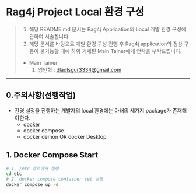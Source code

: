 # Rag4j Project Local 환경 구성

> 1. 해당 README.md 문서는 Rag4j Application의 Local 개발 환경 구성에 관하여 서술합니다.
> 2. 해당 문서를 바탕으로 개발 환경 구성 진행 후 Rag4j application의 정상 구동이 불가능할 때에 하위 기재된 Main Tainer에게 연락을 부탁드립니다.  
> * Main Tainer
>    1. 임인혁 : dladlsgur3334@gmail.com
---


## 0.주의사항(선행작업)
- 환경 설정을 진행하는 개발자의 local 환경에는 아래의 세가지 package가 존재해야한다.
    - docker
    - docker compose
    - docker demon OR docker Desktop

## 1. Docker Compose Start
```bash
# 1. /etc 경로에서 실행
cd etc
# 2. docker compose container set 실행
docker compose up -d
```